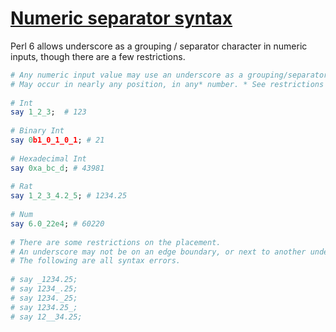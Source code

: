 [1]: https://rosettacode.org/wiki/Numeric_separator_syntax

# [Numeric separator syntax][1]

Perl 6 allows underscore as a grouping / separator character in numeric inputs, though there are a few restrictions.

```raku
# Any numeric input value may use an underscore as a grouping/separator character.
# May occur in nearly any position, in any* number. * See restrictions below.
 
# Int
say 1_2_3;  # 123
 
# Binary Int
say 0b1_0_1_0_1; # 21
 
# Hexadecimal Int
say 0xa_bc_d; # 43981
 
# Rat
say 1_2_3_4.2_5; # 1234.25
 
# Num
say 6.0_22e4; # 60220
 
# There are some restrictions on the placement.
# An underscore may not be on an edge boundary, or next to another underscore.
# The following are all syntax errors.
 
# say _1234.25;
# say 1234_.25;
# say 1234._25;
# say 1234.25_;
# say 12__34.25;
```
